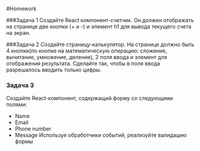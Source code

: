 #Homework 

###Задача 1 
Создайте React компонент-счетчик. Он должен отображать на странице две кнопки (+ и -) и элемент h1 для вывода текущего счета на экран. 

###Задача 2 
Создайте страницу-калькулятор. На странице должно быть 4 кнопки(по кнопке на математическую операцию: сложение, вычитание, умножение, деление), 2 поля ввода и элемент для отображения результата. Сделайте так, чтобы в поля ввода разрешалось вводить только цифры. 

### Задача 3
Создайте React-компонент, содержащий форму со следующими полями: 
* Name 
* Email 
* Phone number 
* Message 
Используя обработчики событий,  реализуйте валидацию формы
